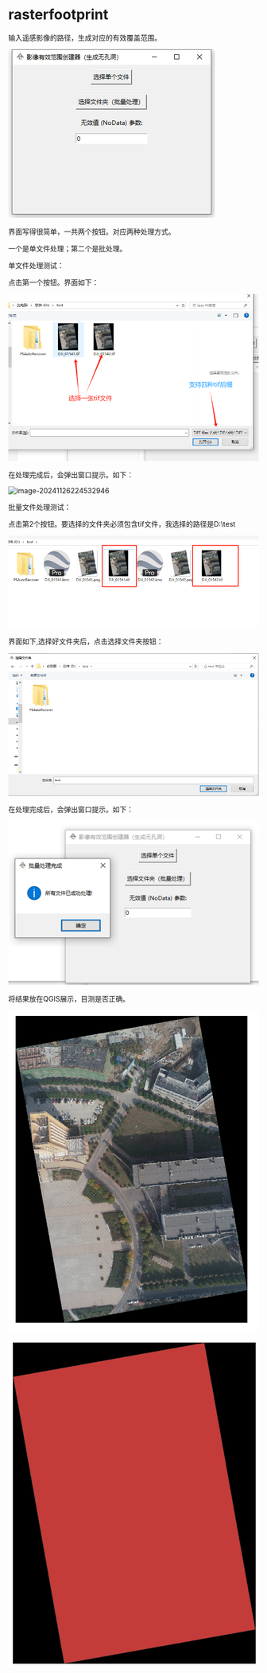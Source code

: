 # rasterfootprint

输入遥感影像的路径，生成对应的有效覆盖范围。

![image-20241126223932773](https://raw.githubusercontent.com/ytkz11/picture/master/image-20241126223932773.png)

界面写得很简单，一共两个按钮。对应两种处理方式。

一个是单文件处理；第二个是批处理。

单文件处理测试：

点击第一个按钮。界面如下：

![image-20241126224451474](https://raw.githubusercontent.com/ytkz11/picture/master/image-20241126224451474.png)



在处理完成后，会弹出窗口提示。如下：

![image-20241126224532946](C:\Users\Administrator\AppData\Roaming\Typora\typora-user-images\image-20241126224532946.png)

批量文件处理测试：

点击第2个按钮。要选择的文件夹必须包含tif文件，我选择的路径是D:\test

![image-20241126224652378](https://raw.githubusercontent.com/ytkz11/picture/master/image-20241126224652378.png)

界面如下,选择好文件夹后，点击选择文件夹按钮：

![image-20241126224302372](https://raw.githubusercontent.com/ytkz11/picture/master/image-20241126224302372.png)



在处理完成后，会弹出窗口提示。如下：

![image-20241126224817045](https://raw.githubusercontent.com/ytkz11/picture/master/image-20241126224817045.png)



将结果放在QGIS展示，目测是否正确。



![image-20241126225013944](https://raw.githubusercontent.com/ytkz11/picture/master/image-20241126225013944.png)

![image-20241126224949176](https://raw.githubusercontent.com/ytkz11/picture/master/image-20241126224949176.png)
